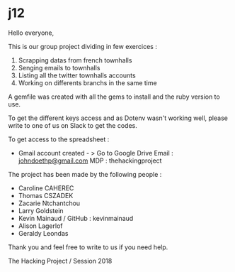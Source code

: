# j12


Hello everyone,

This is our group project dividing in few exercices : 


1. Scrapping datas from french townhalls
2. Senging emails to townhalls
3. Listing all the twitter townhalls accounts
4. Working on differents branchs in the same time


A gemfile was created with all the gems to install and the ruby version to use.

To get the different keys access and as Dotenv wasn't working well, please write to one of us on Slack to get the codes.

To get access to the spreadsheet : 
- Gmail account created - > Go to Google Drive 
Email : johndoethp@gmail.com
MDP  : thehackingproject


The project has been made by the following people : 


- Caroline CAHEREC
- Thomas CSZADEK
- Zacarie Ntchantchou
- Larry Goldstein 
- Kevin Mainaud / GitHub : kevinmainaud
- Alison Lagerlof
- Geraldy Leondas

Thank you and feel free to write to us if you need help.

The Hacking Project / Session 2018
